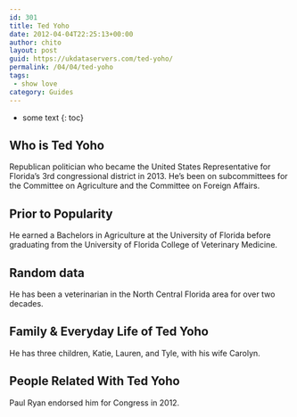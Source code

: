 ```yaml
---
id: 301
title: Ted Yoho
date: 2012-04-04T22:25:13+00:00
author: chito
layout: post
guid: https://ukdataservers.com/ted-yoho/
permalink: /04/04/ted-yoho
tags:
 - show love
category: Guides
---
```


* some text
{: toc}


## Who is  Ted Yoho
                  
                  
                  
Republican politician who became the United States Representative for Florida&#8217;s 3rd congressional district in 2013. He&#8217;s been on subcommittees for the Committee on Agriculture and the Committee on Foreign Affairs.
                  
                
                
                
## Prior to Popularity 
                  
                  
                  
He earned a Bachelors in Agriculture at the University of Florida before graduating from the University of Florida College of Veterinary Medicine.
                  
                
                
                
## Random data 
                  
                  
                  
He has been a veterinarian in the North Central Florida area for over two decades.
                  
                
                
                
## Family & Everyday Life of Ted Yoho
                  
                  
                  
He has three children, Katie, Lauren, and Tyle, with his wife Carolyn.
                  
                
                
                
## People Related With  Ted Yoho
                  
                  
                  
Paul Ryan endorsed him for Congress in 2012.
                  
                
              
            
          
          
          
    
    
  
